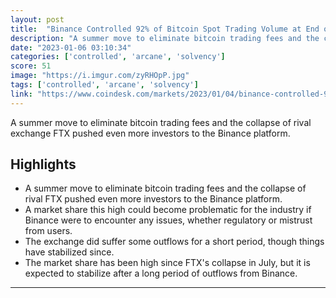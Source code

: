 ```yaml
---
layout: post
title:  "Binance Controlled 92% of Bitcoin Spot Trading Volume at End of 2022: Arcane Research"
description: "A summer move to eliminate bitcoin trading fees and the collapse of rival exchange FTX pushed even more investors to the Binance platform."
date: "2023-01-06 03:10:34"
categories: ['controlled', 'arcane', 'solvency']
score: 51
image: "https://i.imgur.com/zyRHOpP.jpg"
tags: ['controlled', 'arcane', 'solvency']
link: "https://www.coindesk.com/markets/2023/01/04/binance-controlled-92-of-bitcoin-spot-trading-volume-at-end-of-2022-arcane-research/?utm_medium=social&amp;utm_source=twitter&amp;utm_term=organic&amp;utm_campaign=coindesk_main&amp;utm_content=editorial"
---
```


A summer move to eliminate bitcoin trading fees and the collapse of rival exchange FTX pushed even more investors to the Binance platform.

## Highlights

- A summer move to eliminate bitcoin trading fees and the collapse of rival FTX pushed even more investors to the Binance platform.
- A market share this high could become problematic for the industry if Binance were to encounter any issues, whether regulatory or mistrust from users.
- The exchange did suffer some outflows for a short period, though things have stabilized since.
- The market share has been high since FTX's collapse in July, but it is expected to stabilize after a long period of outflows from Binance.

---
